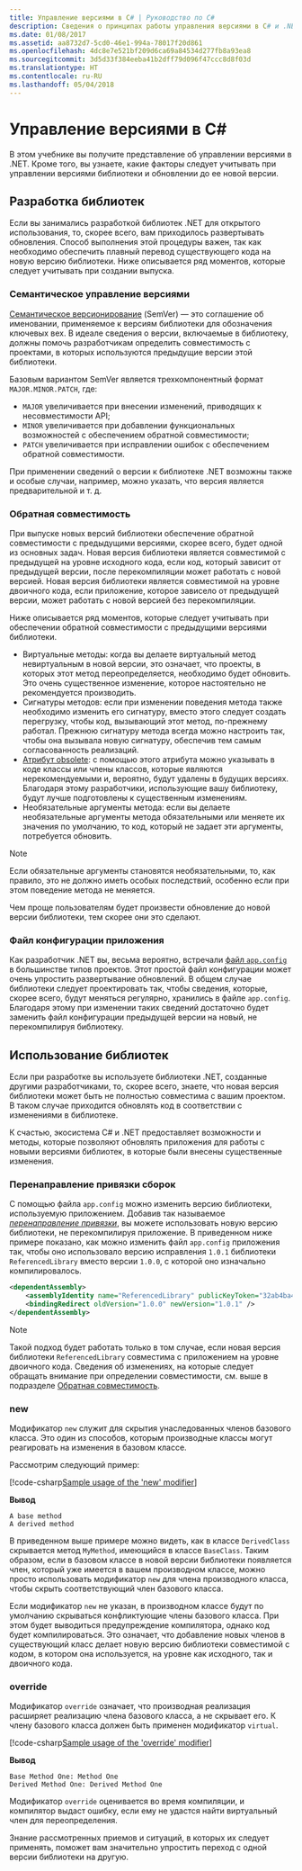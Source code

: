 ```yaml
---
title: Управление версиями в C# | Руководство по C#
description: Сведения о принципах работы управления версиями в C# и .NET
ms.date: 01/08/2017
ms.assetid: aa8732d7-5cd0-46e1-994a-78017f20d861
ms.openlocfilehash: 4dc8e7e521bf209d6ca69a84534d277fb8a93ea8
ms.sourcegitcommit: 3d5d33f384eeba41b2dff79d096f47ccc8d8f03d
ms.translationtype: HT
ms.contentlocale: ru-RU
ms.lasthandoff: 05/04/2018
---
```

# <a name="versioning-in-c"></a>Управление версиями в C# #

В этом учебнике вы получите представление об управлении версиями в .NET. Кроме того, вы узнаете, какие факторы следует учитывать при управлении версиями библиотеки и обновлении до ее новой версии.

## <a name="authoring-libraries"></a>Разработка библиотек

Если вы занимались разработкой библиотек .NET для открытого использования, то, скорее всего, вам приходилось развертывать обновления. Способ выполнения этой процедуры важен, так как необходимо обеспечить плавный перевод существующего кода на новую версию библиотеки. Ниже описывается ряд моментов, которые следует учитывать при создании выпуска.

### <a name="semantic-versioning"></a>Семантическое управление версиями

[Семантическое версионирование](http://semver.org/) (SemVer) — это соглашение об именовании, применяемое к версиям библиотеки для обозначения ключевых вех.
В идеале сведения о версии, включаемые в библиотеку, должны помочь разработчикам определить совместимость с проектами, в которых используются предыдущие версии этой библиотеки.

Базовым вариантом SemVer является трехкомпонентный формат `MAJOR.MINOR.PATCH`, где:
 
* `MAJOR` увеличивается при внесении изменений, приводящих к несовместимости API;
* `MINOR` увеличивается при добавлении функциональных возможностей с обеспечением обратной совместимости;
* `PATCH` увеличивается при исправлении ошибок с обеспечением обратной совместимости.

При применении сведений о версии к библиотеке .NET возможны также и особые случаи, например, можно указать, что версия является предварительной и т. д.

### <a name="backwards-compatibility"></a>Обратная совместимость

При выпуске новых версий библиотеки обеспечение обратной совместимости с предыдущими версиями, скорее всего, будет одной из основных задач.
Новая версия библиотеки является совместимой с предыдущей на уровне исходного кода, если код, который зависит от предыдущей версии, после перекомпиляции может работать с новой версией. Новая версия библиотеки является совместимой на уровне двоичного кода, если приложение, которое зависело от предыдущей версии, может работать с новой версией без перекомпиляции.

Ниже описывается ряд моментов, которые следует учитывать при обеспечении обратной совместимости с предыдущими версиями библиотеки.

* Виртуальные методы: когда вы делаете виртуальный метод невиртуальным в новой версии, это означает, что проекты, в которых этот метод переопределяется, необходимо будет обновить. Это очень существенное изменение, которое настоятельно не рекомендуется производить.
* Сигнатуры методов: если при изменении поведения метода также необходимо изменить его сигнатуру, вместо этого следует создать перегрузку, чтобы код, вызывающий этот метод, по-прежнему работал.
Прежнюю сигнатуру метода всегда можно настроить так, чтобы она вызывала новую сигнатуру, обеспечив тем самым согласованность реализаций.
* [Атрибут obsolete](programming-guide/concepts/attributes/common-attributes.md#Obsolete): с помощью этого атрибута можно указывать в коде классы или члены классов, которые являются нерекомендуемыми и, вероятно, будут удалены в будущих версиях.
Благодаря этому разработчики, использующие вашу библиотеку, будут лучше подготовлены к существенным изменениям.
* Необязательные аргументы метода: если вы делаете необязательные аргументы метода обязательными или меняете их значения по умолчанию, то код, который не задает эти аргументы, потребуется обновить.
> [!NOTE]
> Если обязательные аргументы становятся необязательными, то, как правило, это не должно иметь особых последствий, особенно если при этом поведение метода не меняется.

Чем проще пользователям будет произвести обновление до новой версии библиотеки, тем скорее они это сделают.

### <a name="application-configuration-file"></a>Файл конфигурации приложения

Как разработчик .NET вы, весьма вероятно, встречали [файл `app.config`](https://msdn.microsoft.com/library/1fk1t1t0(v=vs.110).aspx) в большинстве типов проектов.
Этот простой файл конфигурации может очень упростить развертывание обновлений. В общем случае библиотеки следует проектировать так, чтобы сведения, которые, скорее всего, будут меняться регулярно, хранились в файле `app.config`. Благодаря этому при изменении таких сведений достаточно будет заменить файл конфигурации предыдущей версии на новый, не перекомпилируя библиотеку.

## <a name="consuming-libraries"></a>Использование библиотек

Если при разработке вы используете библиотеки .NET, созданные другими разработчиками, то, скорее всего, знаете, что новая версия библиотеки может быть не полностью совместима с вашим проектом. В таком случае приходится обновлять код в соответствии с изменениями в библиотеке.

К счастью, экосистема C# и .NET предоставляет возможности и методы, которые позволяют обновлять приложения для работы с новыми версиями библиотек, в которые были внесены существенные изменения.

### <a name="assembly-binding-redirection"></a>Перенаправление привязки сборок

С помощью файла `app.config` можно изменить версию библиотеки, используемую приложением. Добавив так называемое [*перенаправление привязки*](https://msdn.microsoft.com/library/7wd6ex19(v=vs.110).aspx), вы можете использовать новую версию библиотеки, не перекомпилируя приложение. В приведенном ниже примере показано, как можно изменить файл `app.config` приложения так, чтобы оно использовало версию исправления `1.0.1` библиотеки `ReferencedLibrary` вместо версии `1.0.0`, с которой оно изначально компилировалось.

```xml
<dependentAssembly>
    <assemblyIdentity name="ReferencedLibrary" publicKeyToken="32ab4ba45e0a69a1" culture="en-us" />
    <bindingRedirect oldVersion="1.0.0" newVersion="1.0.1" />
</dependentAssembly>
```

> [!NOTE]
> Такой подход будет работать только в том случае, если новая версия библиотеки `ReferencedLibrary` совместима с приложением на уровне двоичного кода.
> Сведения об изменениях, на которые следует обращать внимание при определении совместимости, см. выше в подразделе [Обратная совместимость](#backwards-compatibility).

### <a name="new"></a>new

Модификатор `new` служит для скрытия унаследованных членов базового класса. Это один из способов, которым производные классы могут реагировать на изменения в базовом классе.

Рассмотрим следующий пример:

[!code-csharp[Sample usage of the 'new' modifier](../../samples/csharp/versioning/new/Program.cs#sample)]

**Вывод**

```
A base method
A derived method
```

В приведенном выше примере можно видеть, как в классе `DerivedClass` скрывается метод `MyMethod`, имеющийся в классе `BaseClass`.
Таким образом, если в базовом классе в новой версии библиотеки появляется член, который уже имеется в вашем производном классе, можно просто использовать модификатор `new` для члена производного класса, чтобы скрыть соответствующий член базового класса.

Если модификатор `new` не указан, в производном классе будут по умолчанию скрываться конфликтующие члены базового класса. При этом будет выводиться предупреждение компилятора, однако код будет компилироваться. Это означает, что добавление новых членов в существующий класс делает новую версию библиотеки совместимой с кодом, в котором она используется, на уровне как исходного, так и двоичного кода.

### <a name="override"></a>override

Модификатор `override` означает, что производная реализация расширяет реализацию члена базового класса, а не скрывает его. К члену базового класса должен быть применен модификатор `virtual`.

[!code-csharp[Sample usage of the 'override' modifier](../../samples/csharp/versioning/override/Program.cs#sample)]

**Вывод**

```
Base Method One: Method One
Derived Method One: Derived Method One
```

Модификатор `override` оценивается во время компиляции, и компилятор выдаст ошибку, если ему не удастся найти виртуальный член для переопределения.

Знание рассмотренных приемов и ситуаций, в которых их следует применять, поможет вам значительно упростить переход с одной версии библиотеки на другую.
